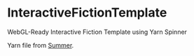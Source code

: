 # InteractiveFictionTemplate
 WebGL-Ready Interactive Fiction Template using Yarn Spinner

Yarn file from [Summer](https://endofdays.itch.io/summer).